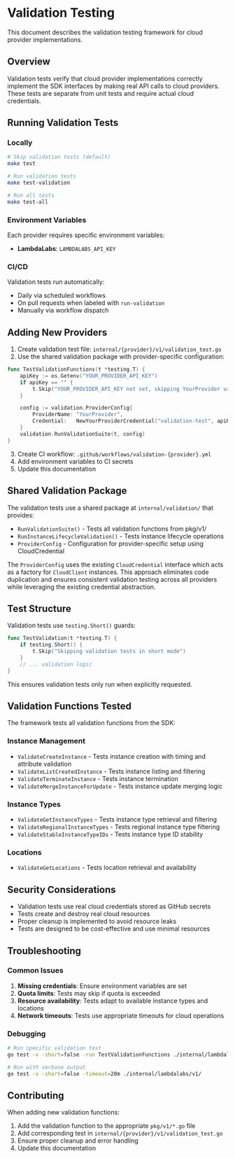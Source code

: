 # Validation Testing

This document describes the validation testing framework for cloud provider implementations.

## Overview

Validation tests verify that cloud provider implementations correctly implement the SDK interfaces by making real API calls to cloud providers. These tests are separate from unit tests and require actual cloud credentials.

## Running Validation Tests

### Locally

```bash
# Skip validation tests (default)
make test

# Run validation tests
make test-validation

# Run all tests
make test-all
```

### Environment Variables

Each provider requires specific environment variables:

- **LambdaLabs**: `LAMBDALABS_API_KEY`

### CI/CD

Validation tests run automatically:
- Daily via scheduled workflows
- On pull requests when labeled with `run-validation`
- Manually via workflow dispatch

## Adding New Providers

1. Create validation test file: `internal/{provider}/v1/validation_test.go`
2. Use the shared validation package with provider-specific configuration:

```go
func TestValidationFunctions(t *testing.T) {
    apiKey := os.Getenv("YOUR_PROVIDER_API_KEY")
    if apiKey == "" {
        t.Skip("YOUR_PROVIDER_API_KEY not set, skipping YourProvider validation tests")
    }

    config := validation.ProviderConfig{
        ProviderName: "YourProvider",
        Credential:   NewYourProviderCredential("validation-test", apiKey),
    }
    validation.RunValidationSuite(t, config)
}
```

3. Create CI workflow: `.github/workflows/validation-{provider}.yml`
4. Add environment variables to CI secrets
5. Update this documentation

## Shared Validation Package

The validation tests use a shared package at `internal/validation/` that provides:
- `RunValidationSuite()` - Tests all validation functions from pkg/v1/
- `RunInstanceLifecycleValidation()` - Tests instance lifecycle operations
- `ProviderConfig` - Configuration for provider-specific setup using CloudCredential

The `ProviderConfig` uses the existing `CloudCredential` interface which acts as a factory for `CloudClient` instances. This approach eliminates code duplication and ensures consistent validation testing across all providers while leveraging the existing credential abstraction.

## Test Structure

Validation tests use `testing.Short()` guards:

```go
func TestValidation(t *testing.T) {
    if testing.Short() {
        t.Skip("Skipping validation tests in short mode")
    }
    // ... validation logic
}
```

This ensures validation tests only run when explicitly requested.

## Validation Functions Tested

The framework tests all validation functions from the SDK:

### Instance Management
- `ValidateCreateInstance` - Tests instance creation with timing and attribute validation
- `ValidateListCreatedInstance` - Tests instance listing and filtering
- `ValidateTerminateInstance` - Tests instance termination
- `ValidateMergeInstanceForUpdate` - Tests instance update merging logic

### Instance Types
- `ValidateGetInstanceTypes` - Tests instance type retrieval and filtering
- `ValidateRegionalInstanceTypes` - Tests regional instance type filtering
- `ValidateStableInstanceTypeIDs` - Tests instance type ID stability

### Locations
- `ValidateGetLocations` - Tests location retrieval and availability

## Security Considerations

- Validation tests use real cloud credentials stored as GitHub secrets
- Tests create and destroy real cloud resources
- Proper cleanup is implemented to avoid resource leaks
- Tests are designed to be cost-effective and use minimal resources

## Troubleshooting

### Common Issues

1. **Missing credentials**: Ensure environment variables are set
2. **Quota limits**: Tests may skip if quota is exceeded
3. **Resource availability**: Tests adapt to available instance types and locations
4. **Network timeouts**: Tests use appropriate timeouts for cloud operations

### Debugging

```bash
# Run specific validation test
go test -v -short=false -run TestValidationFunctions ./internal/lambdalabs/v1/

# Run with verbose output
go test -v -short=false -timeout=20m ./internal/lambdalabs/v1/
```

## Contributing

When adding new validation functions:

1. Add the validation function to the appropriate `pkg/v1/*.go` file
2. Add corresponding test in `internal/{provider}/v1/validation_test.go`
3. Ensure proper cleanup and error handling
4. Update this documentation

